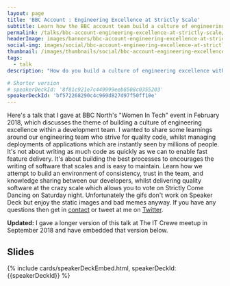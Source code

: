 ```yaml
---
layout: page
title: 'BBC Account : Engineering Excellence at Strictly Scale'
subtitle: Learn how the BBC account team build a culture of engineering excellence
permalink: /talks/bbc-account-engineering-excellence-at-strictly-scale/
headerImage: images/banners/bbc-account-engineering-excellence-at-strictly-scale.jpg
social-img: images/social/bbc-account-engineering-excellence-at-strictly-scale.jpg
thumbnail: /images/thumbnails/social/bbc-account-engineering-excellence-at-strictly-scale-thumb.jpg
tags:
  - talk
description: "How do you build a culture of engineering excellence within a development team? How do you ensure code quality for applications that get used by millions of people as soon as they're deployed to your production environment? Learn more in this talk."

# Shorter version
# speakerDeckId: '8f81c921e7c449999eeb8508c0355203'
speakerDeckId: 'bf572268290c4c969d827d97f50ff10e'
---
```


Here's a talk that I gave at BBC North's "Women In Tech" event in February 2018, which discusses the theme of building a culture of engineering excellence within a development team. I wanted to share some learnings around our engineering team who strive for quality code, whilst managing deployments of applications which are instantly seen by millions of people. It's not about writing as much code as quickly as we can to enable fast feature delivery. It's about building the best processes to encourages the writing of software that scales and is easy to maintain. Learn how we attempt to build an environment of consistency, trust in the team, and knowledge sharing between our developers, whilst delivering quality software at the crazy scale which allows you to vote on Strictly Come Dancing on Saturday night. Unfortunately the gifs don't work on Speaker Deck but enjoy the static images and bad memes anyway. If you have any questions then get in [contact](/contact) or tweet at me on [Twitter](https://twitter.com/marclittlemore).

**Updated:** I gave a longer version of this talk at The IT Crewe meetup in September 2018 and have embedded that version below.

## Slides

{% include cards/speakerDeckEmbed.html, speakerDeckId: {{speakerDeckId}} %}
